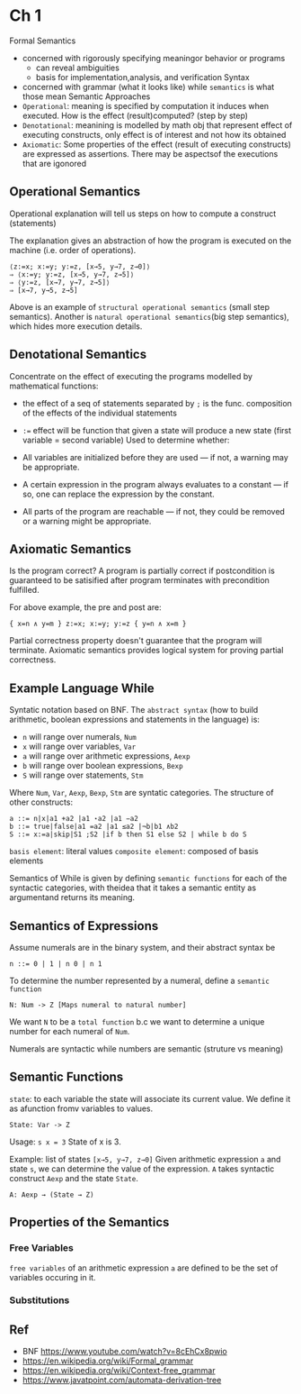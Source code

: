 # Ch 1
Formal Semantics
- concerned with rigorously specifying meaningor behavior or programs
    - can reveal ambiguities
    - basis for implementation,analysis, and verification
Syntax
- concerned with grammar (what it looks like) while `semantics` is what those mean
Semantic Approaches
- `Operational`: meaning is specified by computation it induces when executed. How is the effect (result)computed? (step by step)
- `Denotational`: meanining is modelled by math obj that represent effect of executing constructs, only effect is of interest and not how its obtained
- `Axiomatic`: Some properties of the effect (result of executing constructs) are expressed as assertions. There may be aspectsof the executions that are igonored

## Operational Semantics
Operational explanation will tell us steps on how to compute a construct (statements)

The explanation gives an abstraction of how the program is executed on the machine (i.e. order of operations).

```
⟨z:=x; x:=y; y:=z, [x→5, y→7, z→0]⟩
⇒ ⟨x:=y; y:=z, [x→5, y→7, z→5]⟩
⇒ ⟨y:=z, [x→7, y→7, z→5]⟩
⇒ [x→7, y→5, z→5]
```
Above is an example of `structural operational semantics` (small step semantics). Another is `natural operational semantics`(big step semantics), which hides more execution details.

## Denotational Semantics
Concentrate on the effect of executing the programs modelled by mathematical functions:
- the effect of a seq of statements separated by `;`  is the func. composition of the effects of the individual statements
- `:=` effect will be function that given a state will produce a new state (first variable = second variable)
Used to determine whether:
- All variables are initialized before they are used — if not, a warning may be appropriate.

- A certain expression in the program always evaluates to a constant — if so, one can replace the expression by the constant.

- All parts of the program are reachable — if not, they could be removed or a warning might be appropriate.

## Axiomatic Semantics
Is the program correct?
A program is partially correct if postcondition is guaranteed to be satisified after program terminates with precondition fulfilled.

For above example, the pre and post are:
```
{ x=n ∧ y=m } z:=x; x:=y; y:=z { y=n ∧ x=m }
```
Partial correctness property doesn't guarantee that the program will terminate.
Axiomatic semantics provides logical system for proving partial correctness.

## Example Language While
Syntatic notation based on BNF. The `abstract syntax` (how to build arithmetic, boolean expressions and statements in the language) is:
- `n` will range over numerals, `Num`
- `x` will range over variables, `Var`
- `a` will range over arithmetic expressions, `Aexp`
- `b` will range over boolean expressions, `Bexp`
- `S` will range over statements, `Stm`

Where `Num`, `Var`, `Aexp`, `Bexp`, `Stm` are syntatic categories.
The structure of other constructs:
```
a ::= n|x|a1 +a2 |a1 ⋆a2 |a1 −a2
b ::= true|false|a1 =a2 |a1 ≤a2 |¬b|b1 ∧b2
S ::= x:=a|skip|S1 ;S2 |if b then S1 else S2 | while b do S
```
`basis element`: literal values
`composite element`: composed of basis elements

Semantics of While is given by defining `semantic functions` for each of the syntactic categories, with theidea that it takes a semantic entity as argumentand returns its meaning.

## Semantics of Expressions
Assume numerals are in the binary system, and their abstract syntax be
```
n ::= 0 | 1 | n 0 | n 1
```
To determine the number represented by a numeral, define a `semantic function`
```
N: Num -> Z [Maps numeral to natural number]
```
We want `N` to be a `total function` b.c we want to determine a unique number for each numeral of `Num`.

Numerals are syntactic while numbers are semantic (struture vs meaning)

## Semantic Functions
`state`: to each variable the state will associate its current value.
We define it as afunction fromv variables to values.
```
State: Var -> Z
```
Usage:
`s x = 3`
State of x is 3.

Example: list of states
`[x→5, y→7, z→0]`
Given arithmetic expression `a` and state `s`, we can determine the value of the expression. `A` takes syntactic construct `Aexp` and the state `State`.

`A: Aexp → (State → Z)`

## Properties of the Semantics

### Free Variables
`free variables` of an arithmetic expression `a` are defined to be the set of variables occuring in it.

### Substitutions

## Ref
+ BNF https://www.youtube.com/watch?v=8cEhCx8pwio
+ https://en.wikipedia.org/wiki/Formal_grammar
+ https://en.wikipedia.org/wiki/Context-free_grammar
+ https://www.javatpoint.com/automata-derivation-tree
